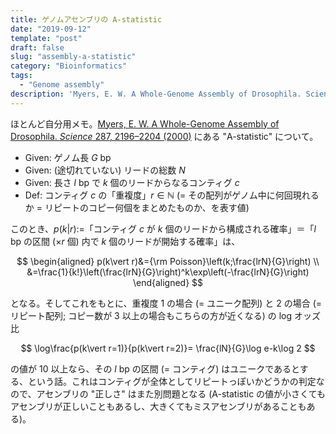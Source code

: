 ```yaml
---
title: ゲノムアセンブリの A-statistic
date: "2019-09-12"
template: "post"
draft: false
slug: "assembly-a-statistic"
category: "Bioinformatics"
tags:
  - "Genome assembly"
description: 'Myers, E. W. A Whole-Genome Assembly of Drosophila. Science 287, 2196–2204 (2000) にある "A-statistic" について。'
---
```


ほとんど自分用メモ。[Myers, E. W. A Whole-Genome Assembly of Drosophila. _Science_ 287, 2196–2204 (2000)](https://science.sciencemag.org/content/287/5461/2196) にある "A-statistic" について。

- Given: ゲノム長 $G$ bp
- Given: (途切れていない) リードの総数 $N$
- Given: 長さ $l$ bp で $k$ 個のリードからなるコンティグ $c$
- Def: コンティグ $c$ の「重複度」$r\in\mathbb{N}$ (= その配列がゲノム中に何回現れるか = リピートのコピー何個をまとめたものか、を表す値)

このとき、$p(k\vert r):=$「コンティグ $c$ が $k$ 個のリードから構成される確率」＝「$l$ bp の区間 ($\times r$ 個) 内で $k$ 個のリードが開始する確率」は、

$$
\begin{aligned}
p(k\vert r)&={\rm Poisson}\left(k;\frac{lrN}{G}\right) \\
&=\frac{1}{k!}\left(\frac{lrN}{G}\right)^k\exp\left(-\frac{lrN}{G}\right)
\end{aligned}
$$

となる。そしてこれをもとに、重複度 1 の場合 (= ユニーク配列) と 2 の場合 (= リピート配列; コピー数が 3 以上の場合もこちらの方が近くなる) の log オッズ比

$$
\log\frac{p(k\vert r=1)}{p(k\vert r=2)}= \frac{lN}{G}\log e-k\log 2
$$

の値が 10 以上なら、その $l$ bp の区間 (= コンティグ) はユニークであるとする、という話。これはコンティグが全体としてリピートっぽいかどうかの判定なので、アセンブリの "正しさ" はまた別問題となる (A-statistic の値が小さくてもアセンブリが正しいこともあるし、大きくてもミスアセンブリがあることもある)。
